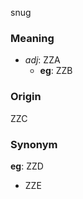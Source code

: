 snug
### Meaning
+ _adj_: ZZA
    + __eg__: ZZB

### Origin

ZZC

### Synonym

__eg__: ZZD

+ ZZE


